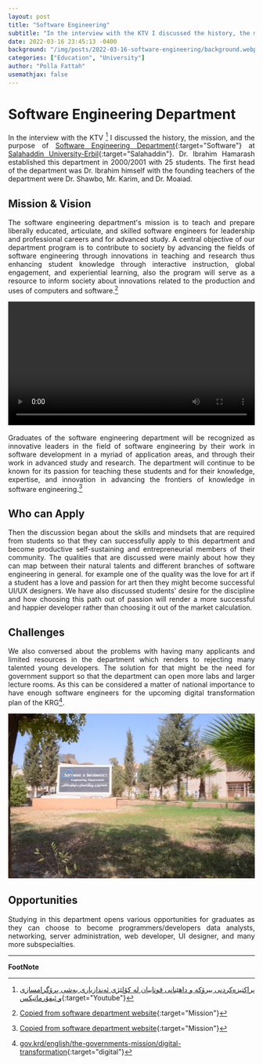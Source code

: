 ```yaml
---
layout: post
title: "Software Engineering"
subtitle: "In the interview with the KTV I discussed the history, the mission, and the purpose of Software Engineering Department at Salahaddin University-Erbil."
date: 2022-03-16 23:45:13 -0400
background: "/img/posts/2022-03-16-software-engineering/background.webp"
categories: ["Education", "University"]
author: "Polla Fattah"
usemathjax: false
---
```

<style>
  video {
  /* override other styles to make responsive */
  width: 100%    !important;
  height: auto   !important;
}
body p {text-align: justify}
</style>
# Software Engineering Department

In the interview with the KTV [^1] I discussed the history, the mission, and the purpose of [Software Engineering Department](https://colleges.su.edu.krd/engineering/software-engineering-department/){:target="Software"} at [Salahaddin University-Erbil](https://su.edu.krd/){:target="Salahaddin"}. Dr. Ibrahim Hamarash established this department in 2000/2001 with 25 students. The first head of the department was Dr. Ibrahim himself with the founding teachers of the department were Dr. Shawbo, Mr. Karim, and Dr. Moaiad.

## Mission & Vision
The software engineering department's mission is to teach and prepare liberally educated, articulate, and skilled software engineers for leadership and professional careers and for advanced study. A central objective of our department program is to contribute to society by advancing the fields of software engineering through innovations in teaching and research thus enhancing student knowledge through interactive instruction, global engagement, and experiential learning, also the program will serve as a resource to inform society about innovations related to the production and uses of computers and software.[^2]

<video  controls>
  <source src="/img/posts/2022-03-16-software-engineering/video.mp4" type="video/mp4">
  Your browser does not support videos.
</video>

Graduates of the software engineering department will be recognized as innovative leaders in the field of software engineering by their work in software development in a myriad of application areas, and through their work in advanced study and research. The department will continue to be known for its passion for teaching these students and for their knowledge, expertise, and innovation in advancing the frontiers of knowledge in software engineering.[^2]

## Who can Apply

Then the discussion began about the skills and mindsets that are required from students so that they can successfully apply to this department and become productive self-sustaining and entrepreneurial members of their community. The qualities that are discussed were mainly about how they can map between their natural talents and different branches of software engineering in general. for example one of the quality was the love for art if a student has a love and passion for art then they might become successful UI/UX designers. 
We have also discussed students' desire for the discipline and how choosing this path out of passion will render a more successful and happier developer rather than choosing it out of the market calculation.

## Challenges

We also conversed about the problems with having many applicants and limited resources in the department which renders to rejecting many talented young developers. The solution for that might be the need for government support so that the department can open more labs and larger lecture rooms. As this can be considered a matter of national importance to have enough software engineers for the upcoming digital transformation plan of the KRG[^3].

<img class="img-fluid" src="/img/posts/2022-03-16-software-engineering/software.jpg" alt="Software Engineering">

## Opportunities

Studying in this department opens various opportunities for graduates as they can choose to become programmers/developers data analysts, networking, server administration, web developer, UI designer, and many more subspecialties.


---

__FootNote__

[^1]: [پراكتیزه‌كردنی بیرۆكه‌ و داهێنانی قوتابیان له‌ كۆلێژی ئه‌ندازیاری به‌شی پڕۆگرامسازی و ئیفۆرماتیكس](https://www.youtube.com/watch?v=IedhmZXVyY8){:target="Youtube"}
[^2]: [Copied from software department website](https://colleges.su.edu.krd/engineering/software-engineering-department/#1658928959675-27e0cdfa-ae28){:target="Mission"}

[^3]:[gov.krd/english/the-governments-mission/digital-transformation](https://gov.krd/english/the-governments-mission/digital-transformation/){:target="digital"}
